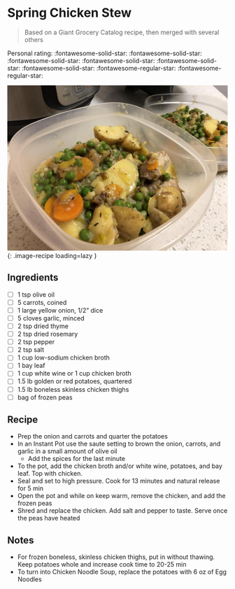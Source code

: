# Spring Chicken Stew

> Based on a Giant Grocery Catalog recipe, then merged with several others

<!-- {cts} rating=3; (User can specify rating on scale of 1-5) -->

Personal rating: :fontawesome-solid-star: :fontawesome-solid-star: :fontawesome-solid-star: :fontawesome-solid-star: :fontawesome-solid-star: :fontawesome-solid-star: :fontawesome-regular-star: :fontawesome-regular-star:

<!-- {cte} -->

<!-- {cts} name_image=spring_chicken_stew.jpeg; (User can specify image name) -->

![spring_chicken_stew.jpeg](./spring_chicken_stew.jpeg){: .image-recipe loading=lazy }

<!-- {cte} -->

## Ingredients

- [ ] 1 tsp olive oil
- [ ] 5 carrots, coined
- [ ] 1 large yellow onion, 1/2” dice
- [ ] 5 cloves garlic, minced
- [ ] 2 tsp dried thyme
- [ ] 2 tsp dried rosemary
- [ ] 2 tsp pepper
- [ ] 2 tsp salt
- [ ] 1 cup low-sodium chicken broth
- [ ] 1 bay leaf
- [ ] 1 cup white wine or 1 cup chicken broth
- [ ] 1.5 lb golden or red potatoes, quartered
- [ ] 1.5 lb boneless skinless chicken thighs
- [ ] bag of frozen peas

## Recipe

- Prep the onion and carrots and quarter the potatoes
- In an Instant Pot use the saute setting to brown the onion, carrots, and garlic in a small amount of olive oil
    - Add the spices for the last minute
- To the pot, add the chicken broth and/or white wine, potatoes, and bay leaf. Top with chicken.
- Seal and set to high pressure. Cook for 13 minutes and natural release for 5 min
- Open the pot and while on keep warm, remove the chicken, and add the frozen peas
- Shred and replace the chicken. Add salt and pepper to taste. Serve once the peas have heated

## Notes

- For frozen boneless, skinless chicken thighs, put in without thawing. Keep potatoes whole and increase cook time to 20-25 min
- To turn into Chicken Noodle Soup, replace the potatoes with 6 oz of Egg Noodles
